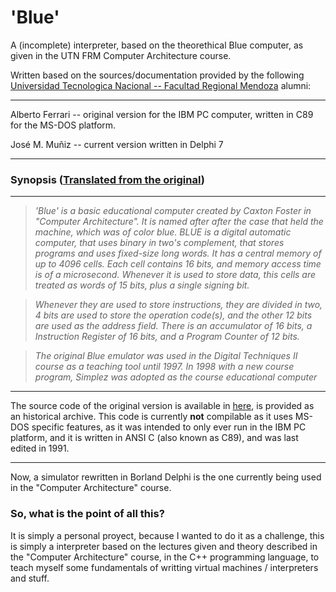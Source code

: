 ﻿# 'Blue'

A (incomplete) interpreter, based on the theorethical Blue computer, as given in the UTN FRM Computer Architecture course.

Written based on the sources/documentation provided by the following [Universidad Tecnologica Nacional -- Facultad Regional Mendoza](frm.utn.edu.ar) alumni:
____

Alberto Ferrari -- original version for the IBM PC computer, written in C89 for the MS-DOS platform.

José M. Muñiz -- current version written in Delphi 7
____
### Synopsis ([Translated from the original](http://www1.frm.utn.edu.ar/tecnicad2/tec_dig2/tools/te2blue.html))
____

>*'Blue' is a basic educational computer created by Caxton Foster in "Computer Architecture". It is named after after the case that held the machine, which was of color blue.*
*BLUE is a digital automatic computer, that uses binary in two's complement, that stores programs and uses fixed-size long words. It has a central memory of up to 4096 cells. Each cell contains 16 bits, and memory access time is of a microsecond. Whenever it is used to store data, this cells are treated as words of 15 bits, plus a single signing bit.*

>*Whenever they are used to store instructions, they are divided in two, 4 bits are used to store the operation code(s), and the other 12 bits are used as the address field. There is an accumulator of 16 bits, a Instruction Register of 16 bits, and a Program Counter of 12 bits.*

>*The original Blue emulator was used in the Digital Techniques II course as a teaching tool until 1997. In 1998 with a new course program, Simplez was adopted as the course educational computer*
____

The source code of the original version is available in [here](http://www1.frm.utn.edu.ar/tecnicad2/tec_dig2/tools/te2blue.html), is provided as an historical archive. This code is currently **not** compilable as it uses MS-DOS specific features, as it was intended to only ever run in the IBM PC platform, and it is written in ANSI C (also known as C89), and was last edited in 1991.
____
Now, a simulator rewritten in Borland Delphi is the one currently being used in the "Computer Architecture" course.

### So, what is the point of all this?

It is simply a personal proyect, because I wanted to do it as a challenge, this is simply a interpreter based on the lectures given and theory described in the "Computer Architecture" course, in the C++ programming language, to teach myself some fundamentals of writting virtual machines / interpreters and stuff.

